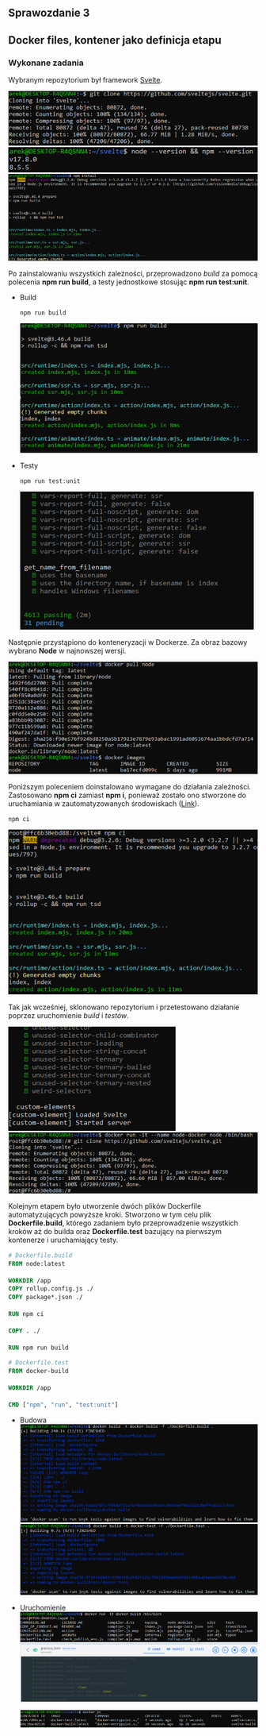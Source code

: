 
## Sprawozdanie 3

## Docker files, kontener jako definicja etapu

### Wykonane zadania

Wybranym repozytorium był framework [Svelte](https://github.com/sveltejs/svelte).

![git clone](./screenshots/git_clone.png) <br />
![node&npm versions](./screenshots/versions.png) <br />
![npm install](./screenshots/npm_install.png) <br />


Po zainstalowaniu wszystkich zależności, przeprowadzono *build* za pomocą polecenia **npm run build**, a testy jednostkowe stosując **npm run test:unit**.
 - Build
   ```
   npm run build
   ```
    ![npm run build](./screenshots/npm_run_build.png)

 - Testy
   ```
   npm run test:unit
   ```
   ![npm run test:unit](./screenshots/npm_run_testunit.png)


Następnie przystąpiono do konteneryzacji w Dockerze. Za obraz bazowy wybrano **Node** w najnowszej wersji. 

  ![docker pull node](./screenshots/docker_node.png)

Poniższym poleceniem doinstalowano wymagane do działania zależności. Zastosowano **npm ci** zamiast **npm i**, ponieważ zostało ono stworzone do uruchamiania w zautomatyzowanych środowiskach ([Link](https://docs.npmjs.com/cli/v8/commands/npm-ci)). 
```
npm ci
```
![npm ci](./screenshots/docker_npm_ci.png)

Tak jak wcześniej, sklonowano repozytorium i przetestowano działanie poprzez uruchomienie *build* i *testów*.

![npm run test:unit](./screenshots/docker-npm_testunit.png) <br />
![docker run](./screenshots/docker_run.png) <br />

Kolejnym etapem było utworzenie dwóch plików Dockerfile automatyzujących powyższe kroki. Stworzono w tym celu plik **Dockerfile.build**, którego zadaniem było przeprowadzenie wszystkich kroków aż do builda oraz **Dockerfile.test** bazujący na pierwszym kontenerze i uruchamiający testy.
```dockerfile
# Dockerfile.build
FROM node:latest

WORKDIR /app
COPY rollup.config.js ./
COPY package*.json ./

RUN npm ci

COPY . ./

RUN npm run build
```

```dockerfile
# Dockerfile.test
FROM docker-build

WORKDIR /app

CMD ["npm", "run", "test:unit"]
``` 

 - Budowa<br />
	![dockerfile build](./screenshots/dockerfile_build.png)<br />
	![dockerfile test](./screenshots/dockerfile_test.png)<br />

- Uruchomienie<br />
	![docker run build](./screenshots/docker_run_build.png)<br />
	![docker run build](./screenshots/docker_run_test.png)<br />
	
	![docker run build](./screenshots/docker_ps.png)<br />
